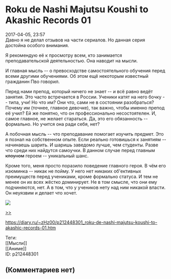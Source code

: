 Roku de Nashi Majutsu Koushi to Akashic Records 01
==================================================

  
2017-04-05, 23:57  
 Давно я не делал отзывов на части сериалов. Но данная серия достойна особого внимания.   
   
 Я рекомендую её к просмотру всем, кто занимается преподавательской деятельностью. Она наводит на мысли.   
   
 И главная мысль -- о превосходстве самостоятельного обучения перед всеми другими обучениями. Об этом ещё некоторым известный гражданин Пво говорил.   
   
 Перед нами препод, который ничего не знает -- и всё равно ведёт занятия. Это часто встречается в России. Ученики катят на него бочку -- типа, учи! Но что им? Они что, сами не в состоянии разобраться? Почему им (точнее, главное девочке), так важно, чтобы именно препод её учил? Ей же понятно, что он профессионально несостоятелен. И, самое главное, не желает стараться. Да, это его обязанность -- формально. Но учится она ради себя, нет?   
   
 А побочная мысль -- что преподавание помогает изучить предмет. Это я познал на собственном опыте. Если реально готовишься к занятиям -- начинаешь шарить. И шаришь заведомо лучше, чем студенты. Разве что среди них найдутся самоучки. В данном случае перед главным  ~~клоуном~~  героем -- уникальный шанс.   
   
 Кроме того, меня просто поразило поведение главного героя. В чём его изюминка -- никак не пойму. У него нет никаких об'ективных преимуществ перед учениками, кроме формально статуса. И тем не менее он их всех жёстко доминирует. Не в том смысле, что они ему подчиняются, нет. А в том, что у учеников нету над ним никакой власти. Он неуязвим и делает что хочет.   
   
   [![](http://i.imgur.com/7TafF0Pl.png)](http://i.imgur.com/7TafF0P.png)     
   
  [>>](Roku%20de%20Nashi%20Majutsu%20Koushi%20to%20Akashic%20Records%2002-12%20END)    
  
<https://diary.ru/~zHz00/p212448301_roku-de-nashi-majutsu-koushi-to-akashic-records-01.htm>  
  
Теги:  
[[Мысли]]  
[[Аниме]]  
ID: p212448301  


(Комментариев нет)
------------------